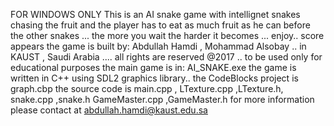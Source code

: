 FOR WINDOWS ONLY
This is an AI snake game with intellignet snakes chasing the fruit and the player has to eat as much fruit as he can before the other snakes ... the more you wait the harder it becomes ... enjoy.. score appears
the game is built by: Abdullah Hamdi , Mohammad Alsobay .. in KAUST , Saudi Arabia .... all rights are reserved @2017 .. to be used only for educational purposes
the main game is in: AI_SNAKE.exe
the game is written in C++ using SDL2 graphics library.. the CodeBlocks project is graph.cbp
the source code is main.cpp , LTexture.cpp ,LTexture.h, snake.cpp ,snake.h GameMaster.cpp ,GameMaster.h 
for more information please contact at abdullah.hamdi@kaust.edu.sa